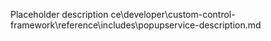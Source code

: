 Placeholder description ce\developer\custom-control-framework\reference\includes\popupservice-description.md